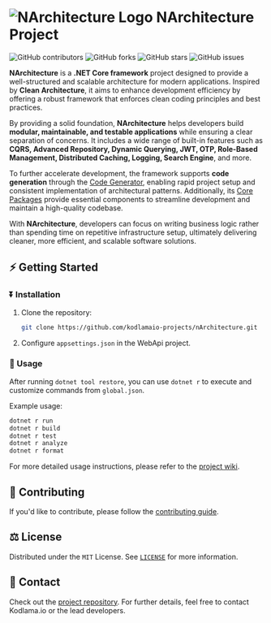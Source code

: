 # ![NArchitecture Logo](https://github.com/user-attachments/assets/8a61adb0-f0b8-48e4-82b3-db38e10bb052) NArchitecture Project
![GitHub contributors](https://img.shields.io/github/contributors/kodlamaio-projects/nArchitecture?style=for-the-badge) ![GitHub forks](https://img.shields.io/github/forks/kodlamaio-projects/nArchitecture?style=for-the-badge) ![GitHub stars](https://img.shields.io/github/stars/kodlamaio-projects/nArchitecture?style=for-the-badge) ![GitHub issues](https://img.shields.io/github/issues/kodlamaio-projects/nArchitecture?style=for-the-badge)

**NArchitecture** is a **.NET Core framework** project designed to provide a well-structured and scalable architecture for modern applications. Inspired by **Clean Architecture**, it aims to enhance development efficiency by offering a robust framework that enforces clean coding principles and best practices.  

By providing a solid foundation, **NArchitecture** helps developers build **modular, maintainable, and testable applications** while ensuring a clear separation of concerns. It includes a wide range of built-in features such as **CQRS, Advanced Repository, Dynamic Querying, JWT, OTP, Role-Based Management, Distributed Caching, Logging, Search Engine**, and more.  

To further accelerate development, the framework supports **code generation** through the [Code Generator](https://github.com/kodlamaio-projects/nArchitecture.Gen), enabling rapid project setup and consistent implementation of architectural patterns. Additionally, its [Core Packages](https://github.com/kodlamaio-projects/nArchitecture.Core) provide essential components to streamline development and maintain a high-quality codebase.  

With **NArchitecture**, developers can focus on writing business logic rather than spending time on repetitive infrastructure setup, ultimately delivering cleaner, more efficient, and scalable software solutions.  


## ⚡ Getting Started

### ⏬ Installation

1. Clone the repository:
   ```sh
   git clone https://github.com/kodlamaio-projects/nArchitecture.git
   ```
2. Configure `appsettings.json` in the WebApi project.

### 📖 Usage

After running `dotnet tool restore`, you can use `dotnet r` to execute and customize commands from `global.json`.

Example usage:
```sh
dotnet r run
dotnet r build
dotnet r test
dotnet r analyze
dotnet r format
```

For more detailed usage instructions, please refer to the [project wiki](./docs/index.md).

## 🤝 Contributing

If you'd like to contribute, please follow the [contributing guide](./docs/Contributing/index.md).

## ⚖️ License

Distributed under the `MIT` License. See [`LICENSE`](./LICENSE) for more information.

## 📧 Contact

Check out the [project repository](https://github.com/kodlamaio-projects/nArchitecture). For further details, feel free to contact Kodlama.io or the lead developers.